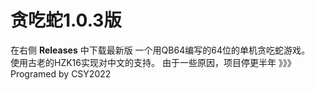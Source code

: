 # 贪吃蛇1.0.3版
在右侧 **Releases** 中下载最新版
一个用QB64编写的64位的单机贪吃蛇游戏。         
使用古老的HZK16实现对中文的支持。
由于一些原因，项目停更半年 》》》Programed by CSY2022      
